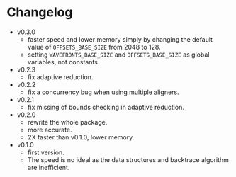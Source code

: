 # Changelog

- v0.3.0
    - faster speed and lower memory simply by changing the default value of `OFFSETS_BASE_SIZE` from 2048 to 128.
    - setting `WAVEFRONTS_BASE_SIZE` and `OFFSETS_BASE_SIZE` as global variables, not constants.
- v0.2.3
    - fix adaptive reduction.
- v0.2.2
    - fix a concurrency bug when using multiple aligners.
- v0.2.1
    - fix missing of bounds checking in adaptive reduction.
- v0.2.0
    - rewrite the whole package.
    - more accurate.
    - 2X faster than v0.1.0, lower memory.
- v0.1.0
    - first version.
    - The speed is no ideal as the data structures and backtrace algorithm are inefficient.
